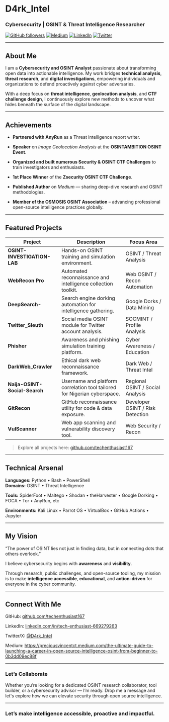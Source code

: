 # D4rk_Intel

### Cybersecurity | OSINT & Threat Intelligence Researcher  

[![GitHub followers](https://img.shields.io/github/followers/techenthusiast167?label=Followers&style=social)](https://github.com/techenthusiast167)
[![Medium](https://img.shields.io/badge/Medium-Read%20My%20Articles-black?logo=medium&logoColor=white)](https://medium.com)
[![LinkedIn](https://img.shields.io/badge/LinkedIn-Connect-blue?logo=linkedin)](https://linkedin.com/in/tech-enthusiast-669279263)
[![Twitter](https://img.shields.io/twitter/follow/D4rk_Intel?style=social)](https://x.com/D4rk_Intel)

---

## About Me  

I am a **Cybersecurity and OSINT Analyst** passionate about transforming open data into actionable intelligence. My work bridges **technical analysis**, **threat research**, and **digital investigations**, empowering individuals and organizations to defend proactively against cyber adversaries.  

With a deep focus on **threat intelligence**, **geolocation analysis**, and **CTF challenge design**, I continuously explore new methods to uncover what hides beneath the surface of the digital landscape.

---

## Achievements  

- **Partnered with AnyRun** as a Threat Intelligence report writer.
  
- **Speaker** on *Image Geolocation Analysis* at the **OSINTAMBITION OSINT Event**.
  
- **Organized and built numerous Security & OSINT CTF Challenges** to train investigators and enthusiasts.
  
- **1st Place Winner** of the **Zsecurity OSINT CTF Challenge**.
  
- **Published Author** on *Medium* — sharing deep-dive research and OSINT methodologies.
  
- **Member of the OSMOSIS OSINT Association** – advancing professional open-source intelligence practices globally.

---

## Featured Projects  

| Project | Description | Focus Area |
|----------|--------------|-------------|
| **OSINT-INVESTIGATION-LAB** | Hands-on OSINT training and simulation environment. | OSINT / Threat Analysis |
| **WebRecon Pro** | Automated reconnaissance and intelligence collection toolkit. | Web OSINT / Recon Automation |
| **DeepSearch-** | Search engine dorking automation for intelligence gathering. | Google Dorks / Data Mining |
| **Twitter_Sleuth** | Social media OSINT module for Twitter account analysis. | SOCMINT / Profile Analysis |
| **Phisher** | Awareness and phishing simulation training platform. | Cyber Awareness / Education |
| **DarkWeb_Crawler** | Ethical dark web reconnaissance framework. | Dark Web / Threat Intel |
| **Naija-OSINT-Social-Search** | Username and platform correlation tool tailored for Nigerian cyberspace. | Regional OSINT / Social Analysis |
| **GitRecon** | GitHub reconnaissance utility for code & data exposure. | Developer OSINT / Risk Detection |
| **VulScanner** | Web app scanning and vulnerability discovery tool. | Web Security / Recon |

> Explore all projects here: [github.com/techenthusiast167](https://github.com/techenthusiast167?tab=repositories)

---

## Technical Arsenal  

**Languages:** Python • Bash • PowerShell  
**Domains:** OSINT • Threat Intelligence 

**Tools:** SpiderFoot • Maltego • Shodan • theHarvester • Google Dorking • FOCA • Tor • AnyRun, etc   

**Environments:** Kali Linux • Parrot OS • VirtualBox • GitHub Actions • Jupyter  

---

## My Vision  

“The power of OSINT lies not just in finding data, but in connecting dots that others overlook.”  

I believe cybersecurity begins with **awareness** and **visibility**. 

Through research, public challenges, and open-source tooling, my mission is to make **intelligence accessible**, **educational**, and **action-driven** for everyone in the cyber community.

---

## Connect With Me  

GitHub: [github.com/techenthusiast167](https://github.com/techenthusiast167)  

LinkedIn: [linkedin.com/in/tech-enthusiast-669279263](https://linkedin.com/in/tech-enthusiast-669279263)  

Twitter/X: [@D4rk_Intel](https://x.com/D4rk_Intel)  

Medium: https://preciousvincentct.medium.com/the-ultimate-guide-to-launching-a-career-in-open-source-intelligence-osint-from-beginner-to-0b3dd09ec88f

---

### Let’s Collaborate  

Whether you’re looking for a dedicated OSINT research collaborator, tool builder, or a cybersecurity advisor — I’m ready. Drop me a message and let's explore how we can elevate security through open source intelligence.

---

### Let’s make intelligence accessible, proactive and impactful.  

